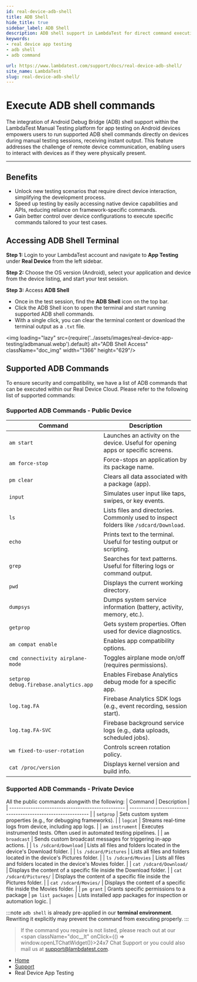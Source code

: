 ```yaml
---
id: real-device-adb-shell
title: ADB Shell
hide_title: true
sidebar_label: ADB Shell
description: ADB shell support in LambdaTest for direct command execution on Android devices during manual testing.
keywords:
- real device app testing 
- adb shell
- adb command

url: https://www.lambdatest.com/support/docs/real-device-adb-shell/
site_name: LambdaTest
slug: real-device-adb-shell/
---
```


<script type="application/ld+json"
      dangerouslySetInnerHTML={{ __html: JSON.stringify({
       "@context": "https://schema.org",
        "@type": "BreadcrumbList",
        "itemListElement": [{
          "@type": "ListItem",
          "position": 1,
          "name": "LambdaTest",
          "item": "https://www.lambdatest.com"
        },{
          "@type": "ListItem",
          "position": 2,
          "name": "Support",
          "item": "https://www.lambdatest.com/support/docs/"
        },{
          "@type": "ListItem",
          "position": 3,
          "name": "Getting Started with Real Device App Testing",
          "item": "https://www.lambdatest.com/support/docs/real-device-adb-shell/"
        }]
      })
    }}
></script>

# Execute ADB shell commands

The integration of Android Debug Bridge (ADB) shell support within the LambdaTest Manual Testing platform for app testing on Android devices empowers users to run supported ADB shell commands directly on devices during manual testing sessions, receiving instant output. This feature addresses the challenge of remote device communication, enabling users to interact with devices as if they were physically present.

---

## Benefits

- Unlock new testing scenarios that require direct device interaction, simplifying the development process.
- Speed up testing by easily accessing native device capabilities and APIs, reducing reliance on framework-specific commands.
- Gain better control over device configurations to execute specific commands tailored to your test cases.


## Accessing ADB Shell Terminal

**Step 1:** Login to your LambdaTest account and navigate to **App Testing** under **Real Device** from the left sidebar.

**Step 2:** Choose the OS version (Android), select your application and device from the device listing, and start your test session.

**Step 3:** Access **ADB Shell**
- Once in the test session, find the **ADB Shell** icon on the top bar.
- Click the ADB Shell icon to open the terminal and start running supported ADB shell commands.
- With a single click, you can clear the terminal content or download the terminal output as a `.txt` file.

<img loading="lazy" src={require('../assets/images/real-device-app-testing/adbmanual.webp').default} alt="ADB Shell Access"  className="doc_img" width="1366" height="629"/>

## Supported ADB Commands
To ensure security and compatibility, we have a list of ADB commands that can be executed within our Real Device Cloud. Please refer to the following list of supported commands:

### Supported ADB Commands - Public Device

| Command                               |Description                                                                       |
| --------------------------------------| -------------------------------------------------------------------------        |
| `am start`                      | Launches an activity on the device. Useful for opening apps or specific screens.       |
| `am force-stop`                 | Force-stops an application by its package name.                                        |
| `pm clear`                      | Clears all data associated with a package (app).                                       |
| `input`                         | Simulates user input like taps, swipes, or key events.                                 |
| `ls`                            | Lists files and directories. Commonly used to inspect folders like `/sdcard/Download`. |
| `echo`                          | Prints text to the terminal. Useful for testing output or scripting.                   |
| `grep`                          | Searches for text patterns. Useful for filtering logs or command output.               |
| `pwd`                           | Displays the current working directory.                                                |
| `dumpsys`                       | Dumps system service information (battery, activity, memory, etc.).                    |
| `getprop`                       | Gets system properties. Often used for device diagnostics.                             |
| `am compat enable`              | Enables app compatibility options.                                                     |
| `cmd connectivity airplane-mode`| Toggles airplane mode on/off (requires permissions).                                   |
| `setprop debug.firebase.analytics.app`| Enables Firebase Analytics debug mode for a specific app.                        |
| `log.tag.FA`                    | Firebase Analytics SDK logs (e.g., event recording, session start).                    |
| `log.tag.FA-SVC`                | Firebase background service logs (e.g., data uploads, scheduled jobs).                 |
| `wm fixed-to-user-rotation`     | Controls screen rotation policy.                                                       |
| `cat /proc/version`             | Displays kernel version and build info.                                                |

### Supported ADB Commands - Private Device

All the public commands alongwith the following:
| Command                                           | Description                                                  |
| ------------------------------------------------- | ------------------------------------------------------------ |
| `setprop`                         | Sets custom system properties (e.g., for debugging frameworks).         |
| `logcat`                          | Streams real-time logs from device, including app logs.                 |
| `am instrument`                   | Executes instrumented tests. Often used in automated testing pipelines. |
| `am broadcast`                    | Sends custom broadcast messages for triggering in-app actions.       |
| `ls /sdcard/Download`             | Lists all files and folders located in the device's Download folder. |
| `ls /sdcard/Pictures`             | Lists all files and folders located in the device's Pictures folder. |
| `ls /sdcard/Movies`               | Lists all files and folders located in the device's Movies folder.   |
| `cat /sdcard/Download/`           | Displays the content of a specific file inside the Download folder.  |
| `cat /sdcard/Pictures/`           | Displays the content of a specific file inside the Pictures folder.  |
| `cat /sdcard/Movies/`             | Displays the content of a specific file inside the Movies folder.    |
| `pm grant`                        | Grants specific permissions to a package
| `pm list packages`                | Lists installed app packages for inspection or automation logic.     |

:::note
`adb shell` is already pre-applied in our **terminal environment**. Rewriting it explicitly may prevent the command from executing properly.
:::
> If the command you require is not listed, please reach out at our <span className="doc__lt" onClick={() => window.openLTChatWidget()}>24x7 Chat Support</span> or you could also mail us at support@lambdatest.com.





<nav aria-label="breadcrumbs">
  <ul className="breadcrumbs">
    <li className="breadcrumbs__item">
      <a className="breadcrumbs__link" href="https://www.lambdatest.com">
        Home
      </a>
    </li>
    <li className="breadcrumbs__item">
      <a className="breadcrumbs__link" target="_self" href="https://www.lambdatest.com/support/docs/">
        Support
      </a>
    </li>
    <li className="breadcrumbs__item breadcrumbs__item--active">
      <span className="breadcrumbs__link">
        Real Device App Testing
      </span>
    </li>
  </ul>
</nav>
